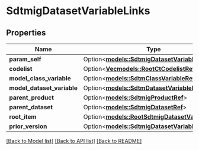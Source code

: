 # SdtmigDatasetVariableLinks

## Properties

Name | Type | Description | Notes
------------ | ------------- | ------------- | -------------
**param_self** | Option<[**models::SdtmigDatasetVariableRef**](SdtmigDatasetVariableRef.md)> |  | [optional]
**codelist** | Option<[**Vec<models::RootCtCodelistRefElement>**](RootCtCodelistRefElement.md)> |  | [optional]
**model_class_variable** | Option<[**models::SdtmClassVariableRef**](SdtmClassVariableRef.md)> |  | [optional]
**model_dataset_variable** | Option<[**models::SdtmDatasetVariableRef**](SdtmDatasetVariableRef.md)> |  | [optional]
**parent_product** | Option<[**models::SdtmigProductRef**](SdtmigProductRef.md)> |  | [optional]
**parent_dataset** | Option<[**models::SdtmigDatasetRef**](SdtmigDatasetRef.md)> |  | [optional]
**root_item** | Option<[**models::RootSdtmigDatasetVariableRef**](RootSdtmigDatasetVariableRef.md)> |  | [optional]
**prior_version** | Option<[**models::SdtmigDatasetVariableRef**](SdtmigDatasetVariableRef.md)> |  | [optional]

[[Back to Model list]](../README.md#documentation-for-models) [[Back to API list]](../README.md#documentation-for-api-endpoints) [[Back to README]](../README.md)


